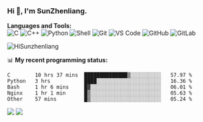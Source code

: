 
### Hi 👋, I'm SunZhenliang.



**Languages and Tools:**  
![C](https://img.shields.io/badge/-00599C?style=flat-square&logo=c&logoColor=white)
![C++](https://img.shields.io/badge/-C++-00599C?style=flat-square&logo=c%2B%2B&logoColor=white)
![Python](https://img.shields.io/badge/-Python-8fcfd1?style=flat-square&logo=Python)
![Shell](https://img.shields.io/badge/-Shell-blasck?style=flat-square&logo=Shell)
![Git](https://img.shields.io/badge/-Git-black?style=flat-square&logo=git)
![VS Code](https://img.shields.io/badge/-VS%20Code-007ACC?style=flat-square&logo=visual-studio-code)
![GitHub](https://img.shields.io/badge/-GitHub-181717?style=flat-square&logo=github)
![GitLab](https://img.shields.io/badge/-GitLab-FCA121?style=flat-square&logo=gitlab)

<img   src="https://github-readme-stats.vercel.app/api?username=HiSunzhenliang&count_private=true&show_icons=true" alt="HiSunzhenliang" />

📊 **My recent programming status:**
<!--START_SECTION:waka-->
```text
C        10 hrs 37 mins  ██████████████▒░░░░░░░░░░   57.97 % 
Python   3 hrs           ████░░░░░░░░░░░░░░░░░░░░░   16.36 % 
Bash     1 hr 6 mins     █▓░░░░░░░░░░░░░░░░░░░░░░░   06.01 % 
Nginx    1 hr 1 min      █▒░░░░░░░░░░░░░░░░░░░░░░░   05.63 % 
Other    57 mins         █▒░░░░░░░░░░░░░░░░░░░░░░░   05.24 % 
```
<!--END_SECTION:waka-->
[![](https://img.shields.io/ubuntu/v/ubuntu-wallpapers)](https://kubuntu.org/)
![](https://visitor-badge.glitch.me/badge?page_id=HiSunzhenliang.readme)

